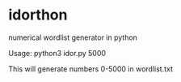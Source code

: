 # idorthon
numerical wordlist generator in python


Usage:
python3 idor.py 5000


This will generate numbers 0-5000 in wordlist.txt

